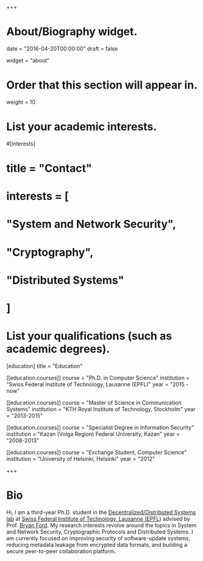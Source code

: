 +++
# About/Biography widget.

date = "2016-04-20T00:00:00"
draft = false

widget = "about"

# Order that this section will appear in.
weight = 10

# List your academic interests.
#[interests]
#  title = "Contact"
#  interests = [
#    "System and Network Security",
#    "Cryptography",
#    "Distributed Systems"
#  ]

# List your qualifications (such as academic degrees).
[education]
  title = "Education"

[[education.courses]]
  course = "Ph.D. in Computer Science"
  institution = "Swiss Federal Institute of Technology, Lausanne (EPFL)"
  year = "2015 - now"

[[education.courses]]
  course = "Master of Science in Communication Systems"
  institution = "KTH Royal Institute of Technology, Stockholm"
  year = "2013-2015"

[[education.courses]]
  course = "Specialist Degree in Information Security"
  institution = "Kazan (Volga Region) Federal University, Kazan"
  year = "2008-2013"
  
[[education.courses]]
  course = "Exchange Student, Computer Science"
  institution = "University of Helsinki, Helsinki"
  year = "2012"
 
+++

# Bio

Hi, I am a third-year Ph.D. student in the [Decentralized/Distributed Systems lab](https://dedis.epfl.ch/) at
[Swiss Federal Institute of Technology, Lausanne (EPFL)](http://www.epfl.ch/index.en.html)
advised by Prof. [Bryan Ford](http://bford.info/).
My research interests revolve around the topics in System and Network Security, Cryptographic Protocols and Distributed Systems.
I am currently focused on improving security of software-update systems, reducing metadata leakage from encrypted data formats, and building a secure peer-to-peer collaboration
platform.
